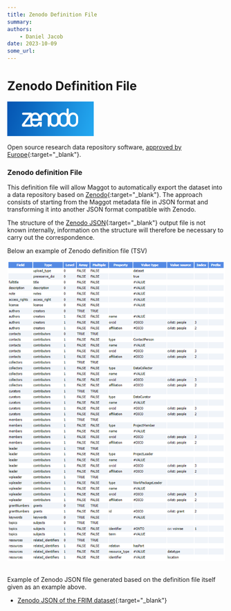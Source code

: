 ```yaml
---
title: Zenodo Definition File
summary: 
authors:
    - Daniel Jacob
date: 2023-10-09
some_url:
---
```


# Zenodo Definition File

<style>.md-typeset h1 {display: none;} .md-nav__item {font-size: medium}</style>

<img src="../../images/zenodo_logo.png" width="200px">

Open source research data repository software, [approved by Europe][4]{:target="_blank"}.

### Zenodo definition File

This definition file will allow Maggot to automatically export the dataset into a data repository based on [Zenodo][1]{:target="_blank"}. The approach consists of starting from the Maggot metadata file in JSON format and transforming it into another JSON format compatible with Zenodo.

The structure of the [Zenodo JSON][2]{:target="_blank"} output file is not known internally, information on the structure will therefore be necessary to carry out the correspondence.

Below an example of Zenodo definition file (TSV)
<center>
<a href="../../images/zenodo_conf.png" data-lightbox="figconf"><img src="../../images/zenodo_conf.png" width="600px"></a>
</center>
<br>

Example of Zenodo JSON file generated based on the definition file itself given as an example above.

   * [Zenodo JSON of the FRIM dataset][3]{:target="_blank"}

<br><br>

[1]: https://www.openaire.eu/zenodo-guide
[2]: https://developers.zenodo.org/#rest-api
[3]: https://pmb-bordeaux.fr/maggot/metadata/frim1?format=zenodo
[4]: https://open-research-europe.ec.europa.eu/for-authors/data-guidelines#approvedrepositories